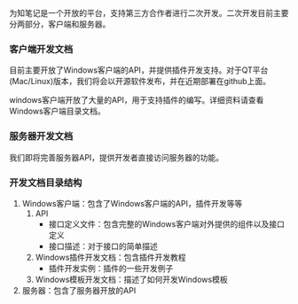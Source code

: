 为知笔记是一个开放的平台，支持第三方合作者进行二次开发。二次开发目前主要分两部分，客户端和服务器。

### 客户端开发文档

目前主要开放了Windows客户端的API，并提供插件开发支持。对于QT平台(Mac/Linux)版本，我们将会以开源软件发布，并在近期部署在github上面。

windows客户端开放了大量的API，用于支持插件的编写。详细资料请查看Windows客户端目录文档。

### 服务器开发文档

我们即将完善服务器API，提供开发者直接访问服务器的功能。

### 开发文档目录结构

1. Windows客户端：包含了Windows客户端的API，插件开发等等
    1. API
        + 接口定义文件：包含完整的Windows客户端对外提供的组件以及接口定义
        + 接口描述：对于接口的简单描述
    1. Windows插件开发文档：包含插件开发教程
        + 插件开发实例：插件的一些开发例子
    1. Windows模板开发文档：描述了如何开发Windows模板
1. 服务器：包含了服务器开放的API
